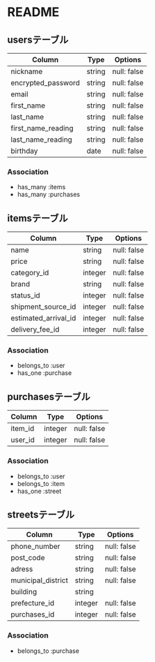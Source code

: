# README

## usersテーブル
| Column              | Type       | Options      |
| ------------------- | ---------- | ------------ |
| nickname            | string     | null: false  |
| encrypted_password  | string     | null: false  |
| email               | string     | null: false  |
| first_name          | string     | null: false  |
| last_name           | string     | null: false  |
| first_name_reading  | string     | null: false  |
| last_name_reading   | string     | null: false  |
| birthday            | date       | null: false  |

### Association

- has_many  :items
- has_many  :purchases


## itemsテーブル
| Column               | Type       | Options      |
| -------------------- | -------    | ------------ |
| name                 | string     | null: false  |
| price                | string     | null: false  |
| category_id          | integer    | null: false  |
| brand                | string     | null: false  |
| status_id            | integer    | null: false  |
| shipment_source_id   | integer    | null: false  |
| estimated_arrival_id | integer    | null: false  |
| delivery_fee_id      | integer    | null: false  |

### Association

- belongs_to :user
- has_one    :purchase


## purchasesテーブル
| Column         | Type       | Options      |
| -------------- | -------    | ------------ |
| item_id        | integer    | null: false  |
| user_id        | integer    | null: false  |

### Association

- belongs_to :user
- belongs_to :item
- has_one    :street


## streetsテーブル
| Column             | Type       | Options      |
| ------------------ | -------    | ------------ |
| phone_number       | string     | null: false  |
| post_code          | string     | null: false  |
| adress             | string     | null: false  |
| municipal_district | string     | null: false  |
| building           | string     |              |
| prefecture_id      | integer    | null: false  |
| purchases_id       | integer    | null: false  |

### Association

- belongs_to :purchase